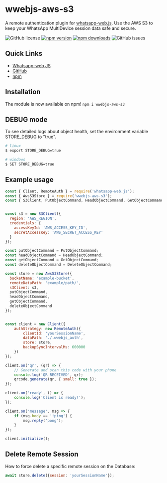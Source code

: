 # wwebjs-aws-s3
A remote authentication plugin for [whatsapp-web.js](https://wwebjs.dev/). Use the AWS S3 to keep your WhatsApp MultiDevice session data safe and secure.

![GitHub license](https://img.shields.io/github/license/arbisyarifudin/wwebjs-aws-s3.svg) [![npm version](https://badge.fury.io/js/wwebjs-aws-s3.svg)](https://badge.fury.io/js/wwebjs-aws-s3)
[![npm downloads](https://img.shields.io/npm/dm/wwebjs-aws-s3.svg)](https://npm-stat.com/charts.html?package=wwebjs-aws-s3)
![GitHub issues](https://img.shields.io/github/issues/arbisyarifudin/wwebjs-aws-s3.svg)

## Quick Links

* [Whatsapp-web JS](https://wwebjs.dev/guide/authentication.html)
* [GitHub](https://github.com/arbisyarifudin/wwebjs-aws-s3)
* [npm](https://www.npmjs.com/package/wwebjs-aws-s3)

## Installation

The module is now available on npm! `npm i wwebjs-aws-s3`

## DEBUG mode

To see detailed logs about object health, set the environment variable STORE_DEBUG to "true".

```bash
# linux
$ export STORE_DEBUG=true

# windows
$ SET STORE_DEBUG=true
```

## Example usage

```js
const { Client, RemoteAuth } = require('whatsapp-web.js');
const { AwsS3Store } = require('wwebjs-aws-s3');
const { S3Client, PutObjectCommand, HeadObjectCommand, GetObjectCommand, DeleteObjectCommand } = require('@aws-sdk/client-s3');


const s3 = new S3Client({
  region: 'AWS_REGION',
  credentials: {
    accessKeyId: 'AWS_ACCESS_KEY_ID',
    secretAccessKey: 'AWS_SECRET_ACCESS_KEY'
  }
});

const putObjectCommand = PutObjectCommand; 
const headObjectCommand = HeadObjectCommand;
const getObjectCommand = GetObjectCommand;
const deleteObjectCommand = DeleteObjectCommand; 

const store = new AwsS3Store({
  bucketName: 'example-bucket',
  remoteDataPath: 'example/path/',
  s3Client: s3,
  putObjectCommand,
  headObjectCommand,
  getObjectCommand,
  deleteObjectCommand
});


const client = new Client({
    authStrategy: new RemoteAuth({
        clientId: 'yourSessionName',
        dataPath: './.wwebjs_auth',
        store: store,
        backupSyncIntervalMs: 600000
    })
});

client.on('qr', (qr) => {
    // Generate and scan this code with your phone
    console.log('QR RECEIVED', qr);
    qrcode.generate(qr, { small: true });
});

client.on('ready', () => {
    console.log('Client is ready!');
});

client.on('message', msg => {
    if (msg.body == '!ping') {
        msg.reply('pong');
    }
});

client.initialize();
```

## Delete Remote Session

How to force delete a specific remote session on the Database:

```js
await store.delete({session: 'yourSessionName'});
```